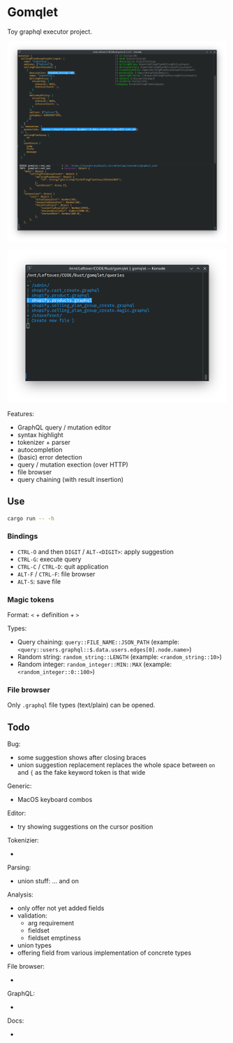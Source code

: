 # Gomqlet

Toy graphql executor project.

![Screenshot](./misc/screenshot.png)

![Screenshot](./misc/screenshot2.png)

Features:

- GraphQL query / mutation editor
- syntax highlight
- tokenizer + parser
- autocompletion
- (basic) error detection
- query / mutation exection (over HTTP)
- file browser
- query chaining (with result insertion)


## Use

```bash
cargo run -- -h
```


### Bindings

- `CTRL-O` and then `DIGIT` / `ALT-<DIGIT>`: apply suggestion
- `CTRL-G`: execute query
- `CTRL-C` / `CTRL-D`: quit application
- `ALT-F` / `CTRL-F`: file browser
- `ALT-S`: save file


### Magic tokens

Format: `<` + definition + `>`

Types:

- Query chaining: `query::FILE_NAME::JSON_PATH` (example: `<query::users.graphql::$.data.users.edges[0].node.name>`)
- Random string: `random_string::LENGTH` (example: `<random_string::10>`)
- Random integer: `random_integer::MIN::MAX` (example: `<random_integer::0::100>`)


### File browser

Only `.graphql` file types (text/plain) can be opened.


## Todo

Bug:

- some suggestion shows after closing braces
- union suggestion replacement replaces the whole space between `on` and `{` as the fake keyword token is that wide

Generic:

- MacOS keyboard combos

Editor:

- try showing suggestions on the cursor position

Tokenizier:

- 

Parsing:

- union stuff: ... and on

Analysis:

- only offer not yet added fields
- validation:
    - arg requirement
    - fieldset
    - fieldset emptiness
- union types
- offering field from various implementation of concrete types

File browser:

- 

GraphQL:

-

Docs:

- 